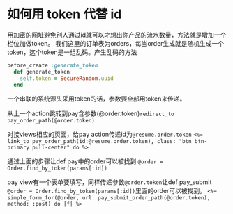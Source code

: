 # 如何用 token 代替 id

用加密的网址避免别人通过id就可以才想出你产品的流水数量，方法就是增加一个栏位加做token。
我们这里的订单表为orders，每当order生成就是随机生成一个token，这个token是一组乱码。产生乱码的方法

```ruby
before_create :generate_token
  def generate_token
    self.token = SecureRandom.uuid
  end
```

一个串联的系统源头采用token的话，参数要全部用token来传递。

从上一个action跳转到pay含参数(@order.token)`redirect_to pay_order_path(@order.token)`

对接views相应的页面，给pay action传递id为`@resume.order.token`
`<%= link_to pay_order_path(id:@resume.order.token), class: "btn btn-primary pull-center" do %>`

通过上面的步骤让def pay中的order可以被找到
`@order = Order.find_by_token(params[:id])`

pay view有一个表单要填写，同样传递参数`@order.token`让def pay_submit `@order = Order.find_by_token(params[:id])`里面的order可以被找到。
`<%= simple_form_for(@order, url: pay_submit_order_path(@order.token), method: :post) do |f| %>`